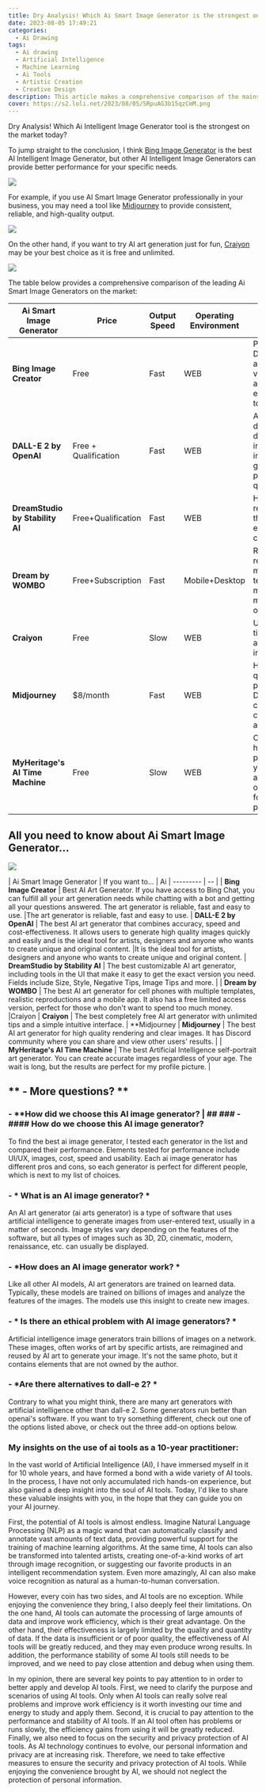 ```yaml
---
title: Dry Analysis! Which Ai Smart Image Generator is the strongest on the market today?
date: 2023-08-05 17:49:21
categories:
  - Ai Drawing
tags:
  - Ai drawing
  - Artificial Intelligence
  - Machine Learning
  - Ai Tools
  - Artistic Creation
  - Creative Design
description: This article makes a comprehensive comparison of the mainstream Ai intelligent image generators currently on the market, so that you can use the most suitable tool for yourself and improve your creative efficiency.
cover: https://s2.loli.net/2023/08/05/SRpuAG3b15qzCmM.png
---
```


Dry Analysis! Which Ai Intelligent Image Generator tool is the strongest on the market today?

To jump straight to the conclusion, I think [Bing Image Generator](https://www.bing.com/create) is the best AI Intelligent Image Generator, but other AI Intelligent Image Generators can provide better performance for your specific needs.

![](https://s2.loli.net/2023/08/05/ibUNxEcuMTK9YkP.png)

For example, if you use AI Smart Image Generator professionally in your business, you may need a tool like [Midjourney](https://www.midjourney.com/showcase/recent/) to provide consistent, reliable, and high-quality output.

![](https://s2.loli.net/2023/08/05/MxquWAOFcKe3tJN.png)

On the other hand, if you want to try AI art generation just for fun, [Craiyon](https://www.craiyon.com/) may be your best choice as it is free and unlimited.

![](https://s2.loli.net/2023/08/05/SRpuAG3b15qzCmM.png)

The table below provides a comprehensive comparison of the leading Ai Smart Image Generators on the market:

| Ai Smart Image Generator | Price | Output Speed | Operating Environment | Key Features|   
| --------- | -- | ----------- |-------|------- | 
| **Bing Image Creator** | Free | Fast | WEB | Powered by DALL-E, accessible via Bing Chat and Browser, easy and fast to use | 
| **DALL-E 2 by OpenAI** | Free + Qualification | Fast | WEB| Accurate depiction, detailed input, four images generated per qualification |    
| **DreamStudio by Stability AI** | Free+Qualification| Fast | WEB| High-quality renderings that can be easily fully customized |    
| **Dream by WOMBO** | Free+Subscription | Fast | Mobile+Desktop | Realistic reproduction, multiple templates, mix and match your own images |    
| **Craiyon** | Free | Slow | WEB | Unlimited tips, simple and clear interface |    
| **Midjourney** | $8/month | Fast |WEB| Highest quality photos, Discord community, create art for all purposes |    
| **MyHeritage's AI Time Machine** | Free | Slow |WEB| Creates historical portraits for you with accurate output, great for profile photo sheets | 

## All you need to know about Ai Smart Image Generator...

![](https://s2.loli.net/2023/08/05/nwkmDWMVEgGhvi5.png)

| Ai Smart Image Generator | If you want to... | Ai
| --------- | -- |
| **Bing Image Creator** | Best AI Art Generator. If you have access to Bing Chat, you can fulfill all your art generation needs while chatting with a bot and getting all your questions answered. The art generator is reliable, fast and easy to use. |The art generator is reliable, fast and easy to use.
| **DALL-E 2 by OpenAI** | The best AI art generator that combines accuracy, speed and cost-effectiveness. It allows users to generate high quality images quickly and easily and is the ideal tool for artists, designers and anyone who wants to create unique and original content.  |It is the ideal tool for artists, designers and anyone who wants to create unique and original content.
| **DreamStudio by Stability AI** | The best customizable AI art generator, including tools in the UI that make it easy to get the exact version you need. Fields include Size, Style, Negative Tips, Image Tips and more.  |
| **Dream by WOMBO** | The best AI art generator for cell phones with multiple templates, realistic reproductions and a mobile app. It also has a free limited access version, perfect for those who don't want to spend too much money.  |Craiyon
| **Craiyon** | The best completely free AI art generator with unlimited tips and a simple intuitive interface.  | **Midjourney
| **Midjourney** | The best AI art generator for high quality rendering and clear images. It has Discord community where you can share and view other users' results. |
| **MyHeritage's AI Time Machine** | The best Artificial Intelligence self-portrait art generator. You can create accurate images regardless of your age. The wait is long, but the results are perfect for my profile picture. |

## ** - More questions? **

### - **How did we choose this AI image generator? | ## ### - #### How do we choose this AI image generator?

To find the best ai image generator, I tested each generator in the list and compared their performance. Elements tested for performance include UI/UX, images, cost, speed and usability. Each ai image generator has different pros and cons, so each generator is perfect for different people, which is next to my list of choices.

### - * What is an AI image generator? *

An AI art generator (ai arts generator) is a type of software that uses artificial intelligence to generate images from user-entered text, usually in a matter of seconds. Image styles vary depending on the features of the software, but all types of images such as 3D, 2D, cinematic, modern, renaissance, etc. can usually be displayed.

### - *How does an AI image generator work? *

Like all other AI models, AI art generators are trained on learned data. Typically, these models are trained on billions of images and analyze the features of the images. The models use this insight to create new images.

### - * Is there an ethical problem with AI image generators? *

Artificial intelligence image generators train billions of images on a network. These images, often works of art by specific artists, are reimagined and reused by AI art to generate your image. It's not the same photo, but it contains elements that are not owned by the author.

### - *Are there alternatives to dall-e 2? *

Contrary to what you might think, there are many art generators with artificial intelligence other than dall-e 2. Some generators run better than openai's software. If you want to try something different, check out one of the options listed above, or check out the three add-on options below.

### My insights on the use of ai tools as a 10-year practitioner:

In the vast world of Artificial Intelligence (AI), I have immersed myself in it for 10 whole years, and have formed a bond with a wide variety of AI tools. In the process, I have not only accumulated rich hands-on experience, but also gained a deep insight into the soul of AI tools. Today, I'd like to share these valuable insights with you, in the hope that they can guide you on your AI journey.

First, the potential of AI tools is almost endless. Imagine Natural Language Processing (NLP) as a magic wand that can automatically classify and annotate vast amounts of text data, providing powerful support for the training of machine learning algorithms. At the same time, AI tools can also be transformed into talented artists, creating one-of-a-kind works of art through image recognition, or suggesting our favorite products in an intelligent recommendation system. Even more amazingly, AI can also make voice recognition as natural as a human-to-human conversation.

However, every coin has two sides, and AI tools are no exception. While enjoying the convenience they bring, I also deeply feel their limitations. On the one hand, AI tools can automate the processing of large amounts of data and improve work efficiency, which is their great advantage. On the other hand, their effectiveness is largely limited by the quality and quantity of data. If the data is insufficient or of poor quality, the effectiveness of AI tools will be greatly reduced, and they may even produce wrong results. In addition, the performance stability of some AI tools still needs to be improved, and we need to pay close attention and debug when using them.

In my opinion, there are several key points to pay attention to in order to better apply and develop AI tools. First, we need to clarify the purpose and scenarios of using AI tools. Only when AI tools can really solve real problems and improve work efficiency is it worth investing our time and energy to study and apply them. Second, it is crucial to pay attention to the performance and stability of AI tools. If an AI tool often has problems or runs slowly, the efficiency gains from using it will be greatly reduced. Finally, we also need to focus on the security and privacy protection of AI tools. As AI technology continues to evolve, our personal information and privacy are at increasing risk. Therefore, we need to take effective measures to ensure the security and privacy protection of AI tools. While enjoying the convenience brought by AI, we should not neglect the protection of personal information.



